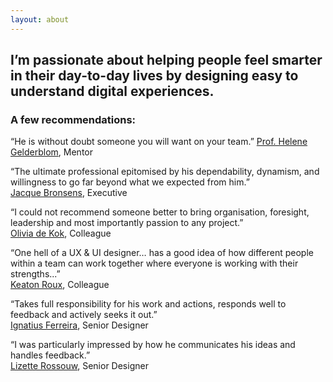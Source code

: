 ```yaml
---
layout: about
---
```


## I’m passionate about helping people feel smarter in their day-to-day lives by designing easy to understand digital experiences. 

### A few recommendations: 

“He is without doubt someone you will want on your team.”
<span class="recommendations masthead-heading mb-0"><a target="_blank" href="https://www.linkedin.com/in/helene-gelderblom-60180b91/">Prof. Helene Gelderblom</a>, Mentor</span>

  “The ultimate professional epitomised by his dependability, dynamism, and willingness to go far beyond what we expected from him.”  
<span class="recommendations masthead-heading mb-0"><a target="_blank" href="https://www.linkedin.com/in/jacquesbrosens/">Jacque Bronsens</a>, Executive</span>

  “I could not recommend someone better to bring organisation, foresight, leadership and most importantly passion to any project.”  
<span class="recommendations masthead-heading mb-0"><a target="_blank" href="https://www.linkedin.com/in/olivia-de-kok-920197157/">Olivia de Kok</a>, Colleague</span>

  “One hell of a UX & UI designer… has a good idea of how different people within a team can work together where everyone is working with their strengths...”  
<span class="recommendations masthead-heading mb-0"><a target="_blank" href="https://www.linkedin.com/in/keaton-roux-428839b7/">Keaton Roux</a>, Colleague</span>

  “Takes full responsibility for his work and actions, responds well to feedback and actively seeks it out.”  
<span class="recommendations masthead-heading mb-0"><a target="_blank" href="https://www.linkedin.com/in/ignatius-ferreira-530589a1/">Ignatius Ferreira</a>, Senior Designer
</span>

  “I was particularly impressed by how he communicates his ideas and handles feedback.”  
<span class="recommendations masthead-heading mb-0"><a href="https://www.linkedin.com/in/lizette-rossouw-235b1488/">Lizette Rossouw</a>, Senior Designer 
</span>